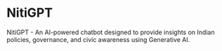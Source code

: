 # NitiGPT
NitiGPT - An AI-powered chatbot designed to provide insights on Indian policies, governance, and civic awareness using Generative AI.
